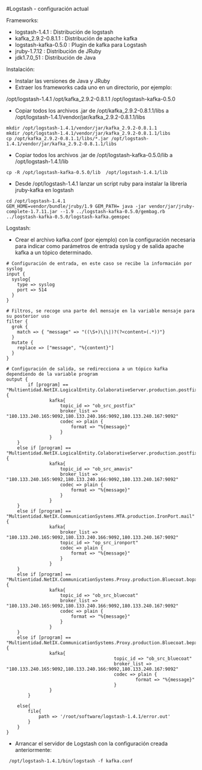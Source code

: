 #Logstash - configuración actual


Frameworks:

- logstash-1.4.1 : Distribución de logstash
- kafka_2.9.2-0.8.1.1 : Distribución de apache kafka
- logstash-kafka-0.5.0 : Plugin de kafka para Logstash
- jruby-1.7.12 : Distribución de JRuby
- jdk1.7.0_51 : Distribución de Java

Instalación:

- Instalar las versiones de Java y JRuby
- Extraer los frameworks cada uno en un directorio, por ejemplo:
 
/opt/logstash-1.4.1
/opt/kafka_2.9.2-0.8.1.1
/opt/logstash-kafka-0.5.0

- Copiar todos los archivos .jar de /opt/kafka_2.9.2-0.8.1.1/libs a /opt/logstash-1.4.1/vendor/jar/kafka_2.9.2-0.8.1.1/libs
````
mkdir /opt/logstash-1.4.1/vendor/jar/kafka_2.9.2-0.8.1.1
mkdir /opt/logstash-1.4.1/vendor/jar/kafka_2.9.2-0.8.1.1/libs
cp /opt/kafka_2.9.2-0.8.1.1/libs/*.jar /opt/logstash-1.4.1/vendor/jar/kafka_2.9.2-0.8.1.1/libs
````
- Copiar todos los archivos .jar de /opt/logstash-kafka-0.5.0/lib a /opt/logstash-1.4.1/lib
```
cp -R /opt/logstash-kafka-0.5.0/lib  /opt/logstash-1.4.1/lib
```

- Desde /opt/logstash-1.4.1 lanzar un script ruby para instalar la librería jruby-kafka en logstash
```
cd /opt/logstash-1.4.1
GEM_HOME=vendor/bundle/jruby/1.9 GEM_PATH= java -jar vendor/jar/jruby-complete-1.7.11.jar --1.9 ../logstash-kafka-0.5.0/gembag.rb ../logstash-kafka-0.5.0/logstash-kafka.gemspec
```

Logstash:

- Crear el archivo kafka.conf (por ejemplo) con la configuración necesaria para indicar como parámetros de entrada syslog y de salida apache kafka a un tópico determinado.

```
# Configuración de entrada, en este caso se recibe la información por syslog
input {
  syslog{
    type => syslog
    port => 514
  }
}

# Filtros, se recoge una parte del mensaje en la variable mensaje para su posterior uso
filter {
  grok {
    match => { "message" => "((\S+)\|\|)?(?<content>(.*))"}
  }
  mutate {
    replace => ["message", "%{content}"]
  }
}

# Configuración de salida, se redirecciona a un tópico kafka dependiendo de la variable program
output {
        if [program] == "Multientidad.NetIX.LogicalEntity.ColaborativeServer.production.postfix.postfix"{
                kafka{
					topic_id => "ob_src_postfix"
					broker_list => "180.133.240.165:9092,180.133.240.166:9092,180.133.240.167:9092"
					codec => plain {
						format => "%{message}"
					}
                }
    }
    else if [program] == "Multientidad.NetIX.LogicalEntity.ColaborativeServer.production.postfix.amavis"{
                kafka{
					topic_id => "ob_src_amavis"
					broker_list => "180.133.240.165:9092,180.133.240.166:9092,180.133.240.167:9092"
					codec => plain {
						format => "%{message}"
					}			
                }
    }
    else if [program] == "Multientidad.NetIX.CommunicationSystems.MTA.production.IronPort.mail"{
                kafka{
					broker_list => "180.133.240.165:9092,180.133.240.166:9092,180.133.240.167:9092"
					topic_id => "op_src_ironport"
					codec => plain {
						format => "%{message}"
					}
                }
    }
    else if [program] == "Multientidad.NetIX.CommunicationSystems.Proxy.production.Bluecoat.bopxnxusrsp01.main"{
                kafka{
					topic_id => "ob_src_bluecoat"
					broker_list => "180.133.240.165:9092,180.133.240.166:9092,180.133.240.167:9092"
					codec => plain {
						format => "%{message}"
					}
                }
	}
    else if [program] == "Multientidad.NetIX.CommunicationSystems.Proxy.production.Bluecoat.bepxnxusrsp01.main"{
                kafka{
                                        topic_id => "ob_src_bluecoat"
                                        broker_list => "180.133.240.165:9092,180.133.240.166:9092,180.133.240.167:9092"
                                        codec => plain {
                                                format => "%{message}"
                                        }
                }
        }

	else{
		file{
			path => '/root/software/logstash-1.4.1/error.out'
		}
	}
}

```

- Arrancar el servidor de Logstash con la configuración creada anteriormente:
``` 
 /opt/logstash-1.4.1/bin/logstash -f kafka.conf
```


